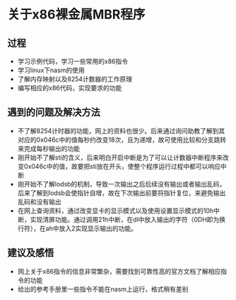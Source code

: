 # 关于x86裸金属MBR程序

## 过程

* 学习示例代码，学习一些常用的x86指令
* 学习linux下nasm的使用
* 了解内存映射以及8254计数器的工作原理
* 编写相应的x86代码，实现要求的功能

## 遇到的问题及解决方法

* 不了解8254计时器的功能，网上的资料也很少。后来通过询问助教了解到其对应的0x046c中的值每秒约改变18次，且为递增，故可使用比较和分支跳转来完成每秒输出的功能
* 刚开始不了解sti的含义，后来明白开启中断是为了可以让计数器中断程序来改变0x046c中的值，故要把sti放在开头，使整个程序运行过程中都可以响应中断
* 刚开始不了解lodsb的机制，导致一次输出之后后续没有输出或者输出乱码，后来了解到lodsb会使指针自增，故在下次输出前要将指针复位，来避免输出乱码和没有输出
* 在网上查询资料，通过改变显卡的显示模式以及使用设置显示模式的10h中断，实现清屏功能。通过调用21h中断，在dl中放入输出的字符（0DH即为换行符），在ah中放入2实现显示输出的功能。

## 建议及感悟

* 网上关于x86指令的信息非常繁杂，需要找到可靠性高的官方文档了解相应指令的功能
* 给出的参考手册里一些指令不能在nasm上运行，格式稍有差别